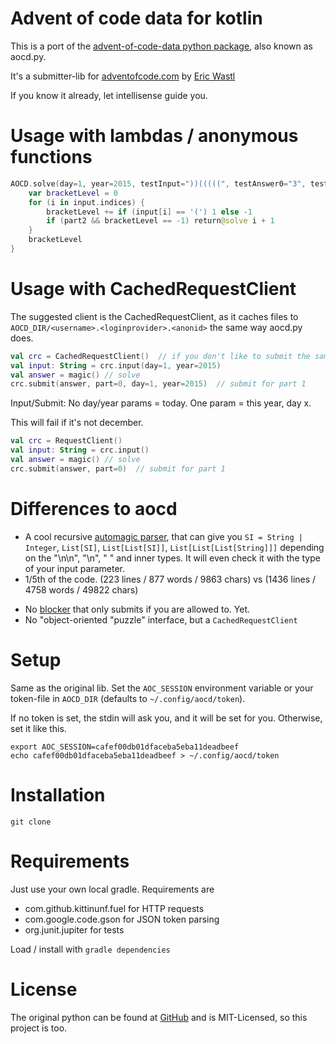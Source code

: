 # Advent of code data for kotlin

This is a port of the [advent-of-code-data python package](https://pypi.org/project/advent-of-code-data/), also known as aocd.py.

It's a submitter-lib for [adventofcode.com](https://adventofcode.com/) by [Eric Wastl](https://github.com/topaz)

If you know it already, let intellisense guide you.

# Usage with lambdas / anonymous functions

```kotlin
AOCD.solve(day=1, year=2015, testInput="))(((((", testAnswer0="3", testAnswer1="1") { input: String, part2: Boolean ->
    var bracketLevel = 0
    for (i in input.indices) {
        bracketLevel += if (input[i] == '(') 1 else -1
        if (part2 && bracketLevel == -1) return@solve i + 1
    }
    bracketLevel
}
```

# Usage with CachedRequestClient

The suggested client is the CachedRequestClient, as it caches files to `AOCD_DIR/<username>.<loginprovider>.<anonid>` the same way aocd.py does.

```kotlin
val crc = CachedRequestClient()  // if you don't like to submit the same wrong answer 10x, use RequestClient
val input: String = crc.input(day=1, year=2015)
val answer = magic() // solve
crc.submit(answer, part=0, day=1, year=2015)  // submit for part 1
```

Input/Submit: No day/year params = today. One param = this year, day x.

This will fail if it's not december.

```kotlin
val crc = RequestClient()
val input: String = crc.input()
val answer = magic() // solve
crc.submit(answer, part=0)  // submit for part 1
```

# Differences to aocd

+ A cool recursive [automagic parser](src/main/kotlin/AutoParser.kt), that can give you `SI = String | Integer`, `List[SI]`, `List[List[SI]]`, `List[List[List[String]]]` depending on the "\n\n", "\n", " " and inner types. It will even check it with the type of your input parameter.
+ 1/5th of the code. (223 lines / 877 words / 9863 chars) vs (1436 lines / 4758 words / 49822 chars)

- No [blocker](https://github.com/wimglenn/advent-of-code-data/blob/master/aocd/utils.py#L34) that only submits if you are allowed to. Yet.
- No "object-oriented "puzzle" interface, but a `CachedRequestClient`

# Setup

Same as the original lib. Set the `AOC_SESSION` environment variable or your token-file in `AOCD_DIR` (defaults to `~/.config/aocd/token`).

If no token is set, the stdin will ask you, and it will be set for you. Otherwise, set it like this.
```
export AOC_SESSION=cafef00db01dfaceba5eba11deadbeef
echo cafef00db01dfaceba5eba11deadbeef > ~/.config/aocd/token
```

# Installation

`git clone `

# Requirements
Just use your own local gradle. Requirements are
* com.github.kittinunf.fuel for HTTP requests
* com.google.code.gson for JSON token parsing
* org.junit.jupiter for tests

Load / install with `gradle dependencies`

# License
The original python can be found at [GitHub](https://github.com/wimglenn/advent-of-code-data/tree/master/) and is MIT-Licensed, so this project is too.
